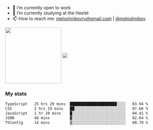 <!-- ## Hi there, I'm Roman Meloshnikov 👋 -->

<!-- !
[image](https://www.codewars.com/users/meloshnikov/badges/small?theme=light)<br> -->

<!--
Here are some ideas to get you started:

- 🧰 I’m currently open to work
- 👯 I’m looking to collaborate on ...
- 🤔 I’m looking for help with ...
- 💬 Ask me about ...
- 📫 How to reach me: meloshnikov
- 😄 Pronouns: ...
- ⚡ Fun fact: ...
-->

- 🧰 I’m currently open to work
- 🌱 I’m currently studying at the Hexlet
- 📫 How to reach me: meloshnikovrv@gmail.com | [@meloshnikov](https://telegram.me/meloshnikov)

<span>
<a>
<img align="center" height="180em" src="https://github-readme-stats.vercel.app/api?username=meloshnikov&show_icons=true&hide_border=true&&count_private=true&include_all_commits=true" />
</a>
<a>
<img align="center" src="https://github-readme-stats.vercel.app/api/top-langs/?username=meloshnikov&layout=compact&hide_border=true" />
</a>
</span>


### My stats
<!--START_SECTION:waka-->

```txt
TypeScript   25 hrs 29 mins  █████████████████████░░░░   83.94 %
CSS          2 hrs 19 mins   ██░░░░░░░░░░░░░░░░░░░░░░░   07.66 %
JavaScript   1 hr 20 mins    █░░░░░░░░░░░░░░░░░░░░░░░░   04.41 %
JSON         48 mins         ▓░░░░░░░░░░░░░░░░░░░░░░░░   02.64 %
TSConfig     14 mins         ▒░░░░░░░░░░░░░░░░░░░░░░░░   00.79 %
```

<!--END_SECTION:waka-->

